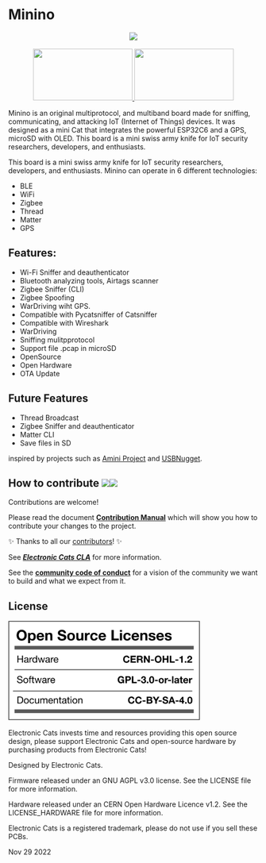 # Minino


<p align="center">
    <a href="https://github.com/ElectronicCats/Minino/wiki">
        <img src="https://github.com/ElectronicCats/Minino/assets/107638696/ad4bffb2-d428-439c-b691-60add7cfb9af" height=500>
    </a>
</p>


<p align=center>
    <a href="https://electroniccats.com/store/minino/">
        <img src="https://github.com/ElectronicCats/flipper-shields/assets/44976441/0c617467-052b-4ab1-a3b9-ba36e1f55a91" width="200" height="104" />
    </a>
    <a href="https://github.com/ElectronicCats/Minino/wiki">
        <img src="https://github.com/ElectronicCats/flipper-shields/assets/44976441/6aa7f319-3256-442e-a00d-33c8126833ec" width="200" height="104" />
    </a>
</p>



Minino is an original multiprotocol, and multiband board made for sniffing, communicating, and attacking IoT (Internet of Things) devices. It was designed as a mini Cat that integrates the powerful ESP32C6 and a GPS, microSD with OLED. This board is a mini swiss army knife for IoT security researchers, developers, and enthusiasts. 

This board is a mini swiss army knife for IoT security researchers, developers, and enthusiasts. 
Minino can operate in 6 different technologies:
- BLE
- WiFi
- Zigbee
- Thread
- Matter
- GPS

## Features:
- Wi-Fi Sniffer and deauthenticator
- Bluetooth analyzing tools, Airtags scanner
- Zigbee Sniffer (CLI)
- Zigbee Spoofing
- WarDriving wiht GPS.
- Compatible with Pycatsniffer of Catsniffer
- Compatible with Wireshark
- WarDriving
- Sniffing mulitpprotocol
- Support file .pcap in microSD
- OpenSource
- Open Hardware
- OTA Update

## Future Features
- Thread Broadcast 
- Zigbee Sniffer and deauthenticator
- Matter CLI
- Save files in SD



inspired by projects such as [Amini Project](https://github.com/Ocelot-Offensive-Security/Arsenal) and [USBNugget](https://github.com/HakCat-Tech/USB-Nugget).



## How to contribute <img src="https://electroniccats.com/wp-content/uploads/2018/01/fav.png" height="35"><img src="https://raw.githubusercontent.com/gist/ManulMax/2d20af60d709805c55fd784ca7cba4b9/raw/bcfeac7604f674ace63623106eb8bb8471d844a6/github.gif" height="30">


Contributions are welcome!


Please read the document [**Contribution Manual**](https://github.com/ElectronicCats/electroniccats-cla/blob/main/electroniccats-contribution-manual.md) which will show you how to contribute your changes to the project.


✨ Thanks to all our [contributors](https://github.com/ElectronicCats/Minino/graphs/contributors)! ✨


See [**_Electronic Cats CLA_**](https://github.com/ElectronicCats/electroniccats-cla/blob/main/electroniccats-cla.md) for more information.


See the [**community code of conduct**](https://github.com/ElectronicCats/electroniccats-cla/blob/main/electroniccats-community-code-of-conduct.md) for a vision of the community we want to build and what we expect from it.


## License


<a href="https://github.com/ElectronicCats">
    <img src="https://github.com/ElectronicCats/AjoloteBoard/raw/master/OpenSourceLicense.png" height="200" />
</a>


Electronic Cats invests time and resources providing this open source design, please support Electronic Cats and open-source hardware by purchasing products from Electronic Cats!


Designed by Electronic Cats.


Firmware released under an GNU AGPL v3.0 license. See the LICENSE file for more information.


Hardware released under an CERN Open Hardware Licence v1.2. See the LICENSE_HARDWARE file for more information.


Electronic Cats is a registered trademark, please do not use if you sell these PCBs.


Nov 29 2022
